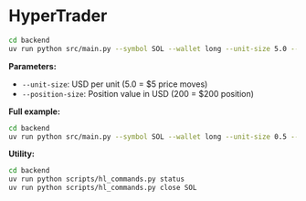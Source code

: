 # HyperTrader

```bash
cd backend
uv run python src/main.py --symbol SOL --wallet long --unit-size 5.0 --position-size 200 --leverage 10 --testnet
```

**Parameters:**
- `--unit-size`: USD per unit (5.0 = $5 price moves)
- `--position-size`: Position value in USD (200 = $200 position)

**Full example:**
```bash
cd backend
uv run python src/main.py --symbol SOL --wallet long --unit-size 0.5 --position-size 2000 --leverage 20 --testnet
```

**Utility:**
```bash
cd backend
uv run python scripts/hl_commands.py status
uv run python scripts/hl_commands.py close SOL
```